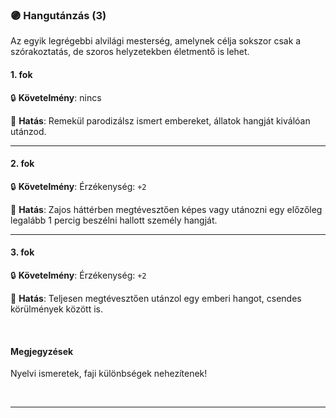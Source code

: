 ### 🟣 Hangutánzás (3)

Az egyik legrégebbi alvilági mesterség, amelynek célja sokszor csak a szórakoztatás, de szoros helyzetekben életmentő is lehet.

#### 1. fok

🔒 **Követelmény**: nincs

🌟 **Hatás**: Remekül parodizálsz ismert embereket, állatok hangját kiválóan utánzod.

---
#### 2. fok

🔒 **Követelmény**: Érzékenység: `+2`

🌟 **Hatás**: Zajos háttérben megtévesztően képes vagy utánozni egy előzőleg legalább 1 percig beszélni hallott személy hangját.

---
#### 3. fok

🔒 **Követelmény**: Érzékenység: `+2`

🌟 **Hatás**: Teljesen megtévesztően utánzol egy emberi hangot, csendes körülmények között is.

<br />

#### Megjegyzések

Nyelvi ismeretek, faji különbségek nehezítenek!

<br />

---

